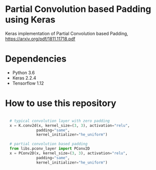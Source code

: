 # Partial Convolution based Padding using Keras
Keras implementation of Partial Convolution based Padding, https://arxiv.org/pdf/1811.11718.pdf

# Dependencies
* Python 3.6
* Keras 2.2.4
* Tensorflow 1.12

# How to use this repository

```python

  # typical convolution layer with zero padding
  x = K.conv2d(x, kernel_size=(3, 3), activation="relu",
              padding="same",
              kernel_initializer="he_uniform")
  
  # partial convolution based padding
  from libs.pconv_layer import PConv2D  
  x = PConv2D(x, kernel_size=(3, 3), activation="relu",
              padding="same",
              kernel_initializer="he_uniform")

```
